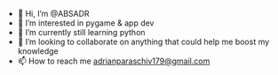 - 👋 Hi, I’m @ABSADR
- 👀 I’m interested in pygame & app dev
- 🌱 I’m currently still learning python
- 💞️ I’m looking to collaborate on anything that could help me boost my knowledge
- 📫 How to reach me adrianparaschiv179@gmail.com

<!---
ABSADR/ABSADR is a ✨ special ✨ repository because its `README.md` (this file) appears on your GitHub profile.
You can click the Preview link to take a look at your changes.
--->
